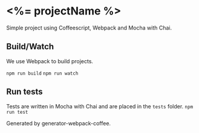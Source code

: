# <%= projectName %>
Simple project using Coffeescript, Webpack and Mocha with Chai.

## Build/Watch
We use Webpack to build projects.

`npm run build`
`npm run watch`

## Run tests
Tests are written in Mocha with Chai and are placed in the `tests` folder.
`npm run test`

Generated by generator-webpack-coffee.